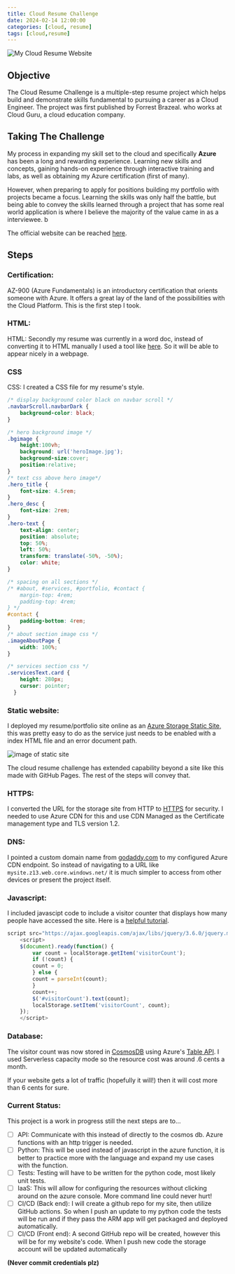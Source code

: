 ```yaml
---
title: Cloud Resume Challenge
date: 2024-02-14 12:00:00 
categories: [cloud, resume]
tags: [cloud,resume]
---
```


![My Cloud Resume Website](cloudResumeChallengeHeader.png)




## Objective
The Cloud Resume Challenge is a multiple-step resume project which helps build and demonstrate skills fundamental to pursuing a career as a Cloud Engineer. The project was first published by Forrest Brazeal. who works at Cloud Guru, a cloud education company.

## Taking The Challenge
My process in expanding my skill set to the cloud and specifically **Azure** has been a long and rewarding experience. Learning new skills and concepts, gaining hands-on experience through interactive training and labs, as well as obtaining my Azure certification (first of many).

However, when preparing to apply for positions building my portfolio with projects became a focus. Learning the  skills was only half the battle, but being able to convey the skills learned through a project that has some real world application is where I believe the majority of the value came in as a interviewee. b

The official website can be reached [here](https://cloudresumechallenge.dev/docs/the-challenge/azure/).

## Steps
### Certification: 
AZ-900 (Azure Fundamentals) is an introductory certification that orients someone with Azure. It offers a great lay of the land of the possibilities with the Cloud Platform. This is the first step I took. 
### HTML:
HTML: Secondly my resume was currently in a word doc, instead of converting it to HTML manually I used a tool like <a href="https://cloudresumechallenge.dev/docs/the-challenge/azure/">here</a>. So it will be able to appear nicely in a webpage.
### CSS
CSS: I created a CSS file for my resume's style.

```CSS
/* display background color black on navbar scroll */
.navbarScroll.navbarDark {
    background-color: black;
}

/* hero background image */
.bgimage {
    height:100vh;
    background: url('heroImage.jpg');
    background-size:cover;
    position:relative;
}
/* text css above hero image*/
.hero_title {
    font-size: 4.5rem;
}
.hero_desc {
    font-size: 2rem;
}
.hero-text {
    text-align: center;
    position: absolute;
    top: 50%;
    left: 50%;
    transform: translate(-50%, -50%);
    color: white;
}

/* spacing on all sections */
/* #about, #services, #portfolio, #contact {
    margin-top: 4rem;
    padding-top: 4rem;
} */
#contact {
    padding-bottom: 4rem;
}
/* about section image css */
.imageAboutPage {
    width: 100%;
}

/* services section css */
.servicesText.card {
    height: 280px;
    cursor: pointer;
  }
```
### Static website: 
I deployed my resume/portfolio site online as an <a href="https://learn.microsoft.com/en-us/azure/storage/blobs/storage-blob-static-website">Azure Storage Static Site,</a> this was pretty easy to do as the service just needs to be enabled with a index HTML file and an error document path.

![image of static site](staticsite.png)

The cloud resume challenge has extended capability beyond a site like this made with GitHub Pages. The rest of the steps will convey that.

### HTTPS:
I converted the URL for the storage site from HTTP to [HTTPS](https://www.cloudflare.com/learning/ssl/what-is-https/) for security. I needed to use Azure CDN for this and use CDN Managed as the Certificate management type and TLS version 1.2.

### DNS:
I pointed a custom domain name from 
[godaddy.com](https://www.godaddy.com/) to my configured Azure CDN endpoint. So instead of navigating to a URL like `mysite.z13.web.core.windows.net/` it is much simpler to access from other devices or present the project itself.

### Javascript:
I included javascipt code to include a visitor counter that displays how many people have accessed the site. Here is a [helpful tutorial](https://www.codecademy.com/learn/introduction-to-javascript).

```javascript
script src="https://ajax.googleapis.com/ajax/libs/jquery/3.6.0/jquery.min.js"></script>
	<script>
	$(document).ready(function() {
		var count = localStorage.getItem('visitorCount');
		if (!count) {
		count = 0;
		} else {
		count = parseInt(count);
		}
		count++;
		$('#visitorCount').text(count);
		localStorage.setItem('visitorCount', count);
  	});
	</script>
```

### Database:
The visitor count was now stored in  [CosmosDB](https://learn.microsoft.com/en-us/azure/cosmos-db/introduction) using Azure's [Table API](https://docs.microsoft.com/en-us/azure/cosmos-db/table/introduction). I used Serverless capacity mode so the resource cost was around .6 cents a month.

If your website gets a lot of traffic (hopefully it will!) then it will cost more than 6 cents for sure.

### Current Status:
This project is a work in progress still the next steps are to...
- [ ] API: Communicate with this instead of directly to the cosmos db. Azure functions with an http trigger is needed.
- [ ] Python: This will be used instead of javascript in the azure function, it is better to practice more with the language and expand my use cases with the function.
- [ ] Tests: Testing will have to be written for the python code, most likely unit tests.
- [ ] IaaS: This will allow for configuring the resources without clicking around on the azure console. More command line could never hurt!
- [ ] CI/CD (Back end): I will create a  github repo for my site, then utilize GitHub actions. So when I push an update to my python code the tests will be run and if they pass the ARM app will get packaged and deployed automatically.
- [ ] CI/CD (Front end): A second GitHub repo will be created, however this will be for my website's code. When I push new code the storage account will be updated automatically 

**(Never commit credentials plz)**





